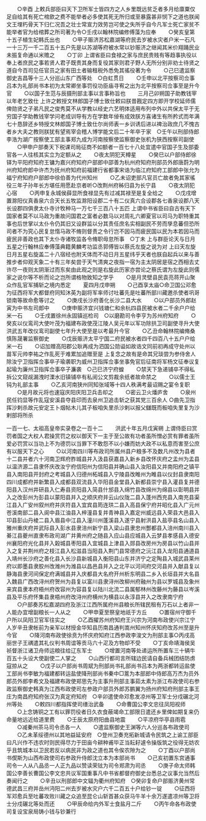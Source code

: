 <!-- { "loadSidebar": true } -->
　　○辛酉  上敕兵部臣曰天下卫所军士皆四方之人乡里既远贫乏者多月给廪粟仅足自给其有死亡棺歛之费不能举者必多使其死无所归或至暴露甚非悯下之道也朕闻文王埋朽骨天下归仁况吾之壮士常宣力效劳岂可使之失所乎自今凡军士死亡家贫不能举者官为给棺葬之所司著为令○壬戌以翰林院编修傅藻为应奉
　　○癸亥皇第十五子植生妃韩氏出也
　　○甲子赈济苏松嘉湖等府民去岁被水灾者户米一石凡一十三万一千二百五十五户先是以苏湖等府被水常以钞赈济之继闻其米价翔踊民业未振复命通以米赡之
　　○丁卯  上谓省臣曰食禄之家与庶民贵贱有等趋事执役以奉上者庶民之事若贤人君子既贵其身而复役其家则君子野人无所分别非劝士待贤之道自今百司见任官员之家有田土者输租税外悉免其徭役著为令
　　○己巳遣监察御史吉昌等十三人分巡山东广西等处　○白虹贯日
　　○壬申以北平按察司佥事吕本为礼部尚书本初为太常卿坐事罚役功臣庙寻宥之出为北平按察司佥事至是升今官
　　○以国子生范与辰摄刑部主事以言事称旨也
　　三月己卯朔国子助教钱宰以年老乞致仕  上许之敕授文林郎国子博士致仕敕曰朕昔戡定四方即开学校延师儒俾勋贤之子弟凡民之俊秀莫不从学教以经史六艺明体适用布列中外以共保太平于无穷国子学助教钱宰学问老成训导有方在学数年倬有成效朕方喜诸生有所矜式而年满七十恳辞还乡特授文林郎国子博士致仕尔尚师表一乡训诱后进以禆治政庶几不愧古者乡大夫之教则朕犹有望焉宰会稽人博学能文后二十年卒于家　○壬午以刑部侍郎李浩为湖广按察使工部主事郑九成为河南按察使监察御史张机为狭西按察司副使
　　○甲申户部奏天下税课司局征商不如额者一百七十八处宜遣中官国子生及部委官各一人往核其实立为定额从之
　　○夜太阴犯天樽星
　　○癸巳以户部侍郎徐铎为平阳府知府王镛为嘉兴府知府户部郎中邵善为杭州府知府刑部员外郎唐蔚为明州府知府郎中许杰为抚州府知府前福建行省都事宋诰为临江府知府工部郎中张允为福宁府知府户部郎中徐伯善为代州知州
　　○乙未诏吏部凡官员亡故者免其家徭役三年子孙年长方堪任用愿赴京者听○改荆州府秭归县为长宁县
　　○夜太阴犯心宿
　　○丙申复永城侯薛显所食禄显先有过减其禄至是复全给之
　　○戊戌增置滁阳仪真香泉六合天长五牧监滁阳设郡二十有二仪真六合设郡各七香泉设郡八天长设郡四俱隶太仆寺计牧种马一万七千三百八十五匹  上谓中书省臣曰自古有天下国家者莫不以马政为重故问国君之富者必数马以对周礼六卿夏官以司马为职特重其事也后世掌以太仆令仍其旧又设群监以分其责任庶名实相副民不劳而孳息蕃但恐所司者不为究心民复怠惰马政不脩则督责之令行岂不因马而疲民国以民为本若因马而疲民非善政也其下太仆寺诸牧监各令脩职毋怠所事　○丁未  上与群臣论天与日月五星之行翰林应奉傅藻典籍黄麟考功监丞郭傅皆以蔡氏左旋之说为对  上曰天左旋日月五星右旋盖二十八宿经也附天体而不动日月五星纬乎天者也朕自起兵以来与善推步者仰观天象二十有三年矣尝于天气清爽之夜指一宿为主太阴居是宿之西相去丈许尽一夜则太阴渐过而东矣由此观之则是右旋此历家亦尝论之蔡氏谓为左旋此则儒家之说尔等不析而论之岂所谓格物致知之学乎
　　○是月灵壁县民袁亮蒋开山聚众作乱官军捕斩之境内悉定
　　夏四月戊申朔
　　○己酉享太庙○命卫国公邓愈为征西将军大都督府同知沐英为副将军率师讨吐蕃先是吐蕃所部川藏邀杀使者巩哥锁南等故命愈等讨之
　　○庚戌长沙府善化长沙二县大水
　　○以户部员外郎赵寅为中书左司郎中
　　○庚申赈济宜兴钱塘仁和余杭四县民被水者二千余户户给米一石
　　○壬戌置徐州永固镇巡检司　○以磨勘司令李亨为苏州府知府
　　○癸亥以仪鸾司大使叶茂为福建布政使茂江陵人吴元年以军功除拱卫司副使寻升大使洪武五年改仪鸾司副使七年升大使至是以考最升今官
　　○乙丑命翰林院编脩桑慎陈晟署监察御史
　　○戊辰赈济太平宁国二府民被水者四千四百八十五户户给米一石
　　○诏加赠高阳郡公耿再成为泗国公勋谥如故诰文同前初再成守处州以苗军元帅李祐之作乱死于难累加追赠至是  上复念之故有是命其兄琰尝为参侍舍人除汝宁卫指挥佥事卒子瑜袭职为威州卫指挥佥事坐事免官后征南将军杨文征奉议复起瑜为廉州卫指挥佥事卒子濂袭　○己巳济宁府蝗
　　○禁天下急递铺卒不得私拆公文窥觇漏洩时溧水旧镇铺卒有私阅公文剪裁余纸者故命禁之
　　○以儒士王钝为礼部主事
　　○乙亥河南狭州同知张域等十四人秩满考最诏赐之宴令复职
　　○是月故元将也速寇庆阳庆阳卫兵击却之
　　○密云卫火燔庐舍
　　○泉州民任钧显等作乱寇安溪县夺县印而去泉州卫追击斩之获其党三百余人
○曲先卫指挥沙剌杀故元安定王卜烟帖木儿其子板咱失里杀沙剌以报父讎既而板咱失里复为沙剌部将所杀


一百一七、太祖高皇帝实录卷之一百十二
　　洪武十年五月戊寅朔  上谓侍臣曰赏罚者国之大权人君操赏罚之权以御天下一主于至公故有功者虽所憎必赏有罪者虽所爱必罚赏以当功上不为德罚以当罪下不敢怨不以小嫌而妨大政不以私意而害至公庶有以服天下之心
　　○以河南四川等布政司所属州县户粮多不及数凡州改为县者十二县并者六十河南卫辉府胙城县并入汲县获嘉县入新乡县改怀庆府之孟州为孟县以温济源二县隶怀庆改汝宁府信阳州为信阳县并确山县入汝阳县又并南阳府之镇平县入南阳县开封府之考城县入归德州柘城县入宁陵县改睢州为睢县以仪封县隶南阳四川成都府并新繁县入成都县双流县入华阳县金堂县入新都县崇宁县入灌县复并德阳县入汉州井研县入仁寿县资阳县入简县什邡县入绵竹县改绵州为绵县以彰明县并入之改彭州为彭县以蒙阳县并入之顺庆府并云山仪陇二县入蓬州西充县入南充县渠江县入广安州叙州府并庆符县入宜宾县筠连珙二县入高县保宁府并昭化县入广元州苍溪南部二县入阆中县江油县入梓潼县复并青神县入嘉定州威远县入荣县大邑县入卭县彭山丹棱二县入眉县中江县入潼川州蓬溪县入遂宁县射洪县入盐亭县名山县入雅州重庆府并武际县入彭水县隶涪州新宁县入梁山县隶忠州酆都县入涪州南川县入綦江县夔州直隶布政司湖广并黄州府之随县入应山县应城县入云梦县孝感县入德安州襄阳府光化县并入榖城县枣阳县入宜城县上津县入郧县改房州为房县以竹山县并入之复并荆州府之枝江县入松滋县当阳县入荆门县常德府之沅江县入龙阳县通道县入靖州长沙府之善化县入长沙县新城县入衡阳县山东并济宁之定陶县入城武县莱州府以即墨县隶胶州改潍州为潍县以昌邑县并入之北平以河间府交河县并入献县复以静海县隶河间保定府满城县并入庆都县大名府开州析东明县二乡入长垣县并大名县入魏县广西改浔州府贺州为县复以富川县隶浔州改柳州府融州为县以罗城县及象州来宾县隶本府梧州府改容州为容县复以陆川北流二县属郁林州改藤州为藤县以岑溪县及平乐府怀集县隶梧州府改浔州府横州为横县以永淳县并入之改隶南宁府
　　○户部奏苏松嘉湖四府及浙江江西所属府州县粮长所辖民租有万石以上者非一人能办宜增副粮长一人从之
　　○甲申夏至祭皇地祇于方丘
　　○置宿州守御千户所以凤阳卫官军往实之
　　○乙酉擢苏州府知府王兴宗为河南布政使兴宗江宁人岁辛丑隶帐前为亲军以材授金华知县历南昌通判嵩州知州怀庆知府改苏州至是升今官
　　○降河南布政使徐贲为怀庆府知府江西参政李浚文为刑部主事○丙戌高丽世子王禑遣其礼仪判书周谊等贡马六十疋及方物却不受
　　○丁亥命靖海侯吴祯督浙江诸卫舟师运粮往给辽东军士
　　○增置河南等处递运所所置车三十辆牛百五十头设大使副使二人掌之
　　○山西行都司言所辖边民请自备兵械团结防虏寇掠从之
　　○戊子以户部尚书周斌为刑部尚书礼部尚书吕本为两浙都转运盐使工部尚书李敏为福建都转运盐使降刑部尚书秦中□暠为本部郎中侍郎高万杰为员外郎员外郎李希文及福建布政使郑思先为主事升刑部主事茹太素为浙江布政使司右参政监察御史韩真为江西布政使司左参政户部员外郎苏鹏翼为扬州府知府刑部主事王庄为南昌府知府张汉为真定府知府　○辛卯遣使命邓愈发凉州等卫军士分戍碾北河州等处
　　○敕四川都指挥使司缮治武备
　　○命曹国公李文忠往凤阳视师
　　○上念铸铜之工有以罪罚役者日久衣食蔽竭命工部限日遣还乡里俾如期复来仍命量地远近给道里费
　　○壬辰太原府阳曲县地震
　　○平凉府华亭县雨雹
　　○减秦州茶马司令丞各一人
　　○遣监察御史王渊等六人分巡各布政使司
　　○乙未革绥德州以其地益延安府　○登州卫奏充拓新城请令民筑之上谕工部臣曰凡兴作不违农时则民得尽力于田亩今耕种甫毕正当耘耔遽令操版筑之役得无妨农乎且筑城本以卫民若反以病民非为政之道也其令俟农隙为之
　　○丁酉以户部尚书偰斯为山西布政使司右参政升侍郎沈立本为本部尚书
　　○己亥初置东宫通事司令一人从八品丞一人正九品以赞读荣铉为司令郑肃为司丞
　　○庚子命太师韩国公李善长曹国公李文忠共议军国重事凡中书省都督府御史台悉总之议事允当然后奏闻行之
　　○辛丑以刑部郎中文辐为衢州府知府　○癸卯复命户部赈济黄州常德武昌三府并岳州沔阳二州去岁被水灾户六千二百五十户给钞一锭
　　○征西将军邓愈兵至吐蕃攻败川藏之众追至昆仑山斩首甚众获马牛羊十余万遂遣凉州等卫将士分戍碾北等处而还
　　○甲辰命给内外军士食盐月二斤
　　○丙午命各布政使司复设宝泉局铸小钱与钞兼行
